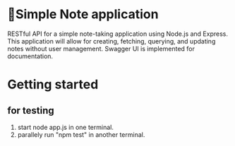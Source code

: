 # 🚀Simple Note application
RESTful API for a simple note-taking application using Node.js and Express. This application
will allow for creating, fetching, querying, and updating notes without user management. Swagger UI is implemented for documentation.

# Getting started



## for testing
1) start node app.js in one terminal.
2) parallely run "npm test" in another terminal.
